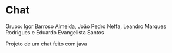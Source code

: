 # Chat
Grupo: Igor Barroso Almeida, João Pedro Neffa, Leandro Marques Rodrigues e Eduardo Evangelista Santos

Projeto de um chat feito com java
